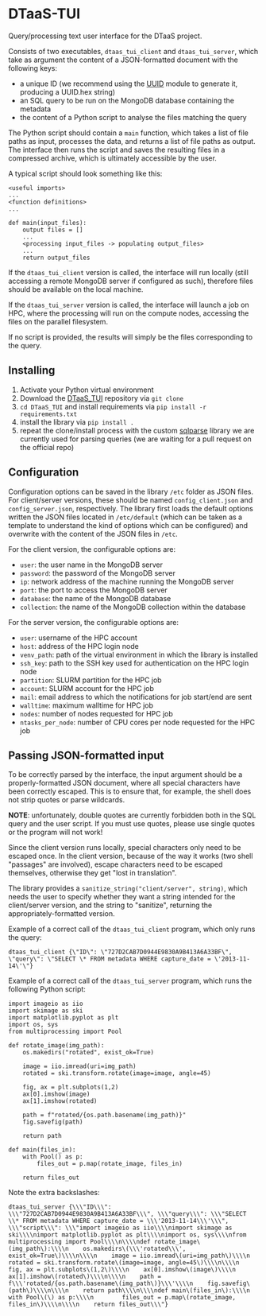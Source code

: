 # DTaaS-TUI

Query/processing text user interface for the DTaaS project.

Consists of two executables, `dtaas_tui_client` and `dtaas_tui_server`, which take as argument the content of a JSON-formatted document with the following keys:

 - a unique ID (we recommend using the [UUID](https://docs.python.org/3/library/uuid.html) module to generate it, producing a UUID.hex string)
 - an SQL query to be run on the MongoDB database containing the metadata 
 - the content of a Python script to analyse the files matching the query

The Python script should contain a `main` function, which takes a list of file paths as input, processes the data, and returns a list of file paths as output. The interface then runs the script and saves the resulting files in a compressed archive, which is ultimately accessible by the user.

A typical script should look something like this:

```
<useful imports>
...
<function definitions>
...

def main(input_files):
    output files = []
    ...
    <processing input_files -> populating output_files>
    ...
    return output_files
```

If the `dtaas_tui_client` version is called, the interface will run locally (still accessing a remote MongoDB server if configured as such), therefore files should be available on the local machine.

If the `dtaas_tui_server` version is called, the interface will launch a job on HPC, where the processing will run on the compute nodes, accessing the files on the parallel filesystem.

If no script is provided, the results will simply be the files corresponding to the query.

## Installing

  1. Activate your Python virtual environment
  2. Download the [DTaaS_TUI](https://gitlab.hpc.cineca.it/lbabetto/DTaaS_TUI`)  repository via `git clone`
  3. `cd DTaaS_TUI` and install requirements via `pip install -r requirements.txt`
  4. install the library via `pip install .`
  5. repeat the clone/install process with the custom [sqlparse](https://github.com/lbabetto/sqlparse) library we are currently used for parsing queries (we are waiting for a pull request on the official repo)

## Configuration

Configuration options can be saved in the library `/etc` folder as JSON files. For client/server versions, these should be named `config_client.json` and `config_server.json`, respectively. The library first loads the default options written the JSON files located in `/etc/default` (which can be taken as a template to understand the kind of options which can be configured) and overwrite with the content of the JSON files in `/etc`.

For the client version, the configurable options are:

  * `user`: the user name in the MongoDB server
  * `password`: the password of the MongoDB server
  * `ip`: network address of the machine running the MongoDB server
  * `port`: the port to access the MongoDB server
  * `database`: the name of the MongoDB database
  * `collection`: the name of the MongoDB collection within the database

For the server version, the configurable options are:

  * `user`: username of the HPC account
  * `host`: address of the HPC login node
  * `venv_path`: path of the virtual environment in which the library is installed
  * `ssh_key`: path to the SSH key used for authentication on the HPC login node
  * `partition`: SLURM partition for the HPC job
  * `account`: SLURM account for the HPC job
  * `mail`: email address to which the notifications for job start/end are sent
  * `walltime`: maximum walltime for HPC job
  * `nodes`: number of nodes requested for HPC job
  * `ntasks_per_node`: number of CPU cores per node requested for the HPC job


## Passing JSON-formatted input

To be correctly parsed by the interface, the input argument should be a properly-formatted JSON document, where all special characters have been correctly escaped. This is to ensure that, for example, the shell does not strip quotes or parse wildcards.

**NOTE**: unfortunately, double quotes are currently forbidden both in the SQL query and the user script. If you must use quotes, please use single quotes or the program will not work!

Since the client version runs locally, special characters only need to be escaped once. In the client version, because of the way it works (two shell "passages" are involved), escape characters need to be escaped themselves, otherwise they get "lost in translation".

The library provides a `sanitize_string("client/server", string)`, which needs the user to specify whether they want a string intended for the client/server version, and the string to "sanitize", returning the appropriately-formatted version.

Example of a correct call of the `dtaas_tui_client` program, which only runs the query:

```
dtaas_tui_client {\"ID\": \"727D2CAB7D0944E9830A9B413A6A33BF\", \"query\": \"SELECT \* FROM metadata WHERE capture_date = \'2013-11-14\'\"}
```

Example of a correct call of the `dtaas_tui_server` program, which runs the following Python script:

```
import imageio as iio
import skimage as ski
import matplotlib.pyplot as plt
import os, sys
from multiprocessing import Pool

def rotate_image(img_path):
    os.makedirs("rotated", exist_ok=True)

    image = iio.imread(uri=img_path)
    rotated = ski.transform.rotate(image=image, angle=45)

    fig, ax = plt.subplots(1,2)
    ax[0].imshow(image)
    ax[1].imshow(rotated)

    path = f"rotated/{os.path.basename(img_path)}"
    fig.savefig(path)

    return path

def main(files_in):
    with Pool() as p:
        files_out = p.map(rotate_image, files_in)

    return files_out
```

Note the extra backslashes:

```
dtaas_tui_server {\\\"ID\\\": \\\"727D2CAB7D0944E9830A9B413A6A33BF\\\", \\\"query\\\": \\\"SELECT \\* FROM metadata WHERE capture_date = \\\'2013-11-14\\\'\\\", \\\"script\\\": \\\"import imageio as iio\\\\nimport skimage as ski\\\\nimport matplotlib.pyplot as plt\\\\nimport os, sys\\\\nfrom multiprocessing import Pool\\\\n\\\\ndef rotate_image\(img_path\):\\\\n    os.makedirs\(\\\'rotated\\\', exist_ok=True\)\\\\n\\\\n    image = iio.imread\(uri=img_path\)\\\\n    rotated = ski.transform.rotate\(image=image, angle=45\)\\\\n\\\\n    fig, ax = plt.subplots\(1,2\)\\\\n    ax[0].imshow\(image\)\\\\n    ax[1].imshow\(rotated\)\\\\n\\\\n    path = f\\\'rotated/{os.path.basename\(img_path\)}\\\'\\\\n    fig.savefig\(path\)\\\\n\\\\n    return path\\\\n\\\\ndef main\(files_in\):\\\\n    with Pool\(\) as p:\\\\n        files_out = p.map\(rotate_image, files_in\)\\\\n\\\\n    return files_out\\\"}
```